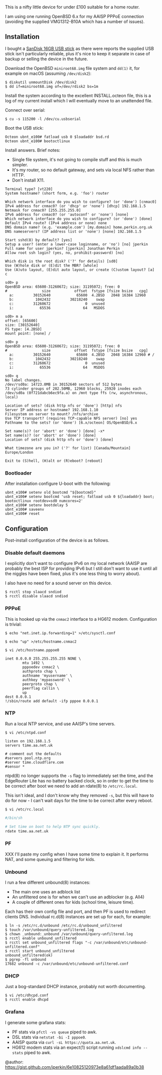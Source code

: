 This is a nifty little device for under £100 suitable for a home router.

I am using one running OpenBSD 6.x for my AAISP PPPoE connection (avoiding the supplied VMG1312-B10A which has a number of issues).

## Installation

I bought a [SanDisk 16GB USB stick](https://www.amazon.co.uk/gp/product/B07MDXBT87) as there were reports the supplied USB stick isn't particularly reliable, plus it's nice to keep it separate in case of backup or selling the device in the future.

Download the OpenBSD `miniroot68.img` file system and `dd(1)` it, for example on macOS (assuming `/dev/disk2`):

```console
$ diskutil unmountDisk /dev/disk2
$ dd if=miniroot68.img of=/dev/rdisk2 bs=1m
```

Install the system according to the excellent INSTALL.octeon file, this is a log of my current install which I will eventually move to an unattended file.

Connect over serial:

```console
$ cu -s 115200 -l /dev/cu.usbserial
```

Boot the USB stick:

```console
Octeon ubnt_e100# fatload usb 0 $loadaddr bsd.rd
Octeon ubnt_e100# bootoctlinux
```

Install answers.  Brief notes:

* Single file system, it's not going to compile stuff and this is much simpler.
* It's my router, so no default gateway, and sets via local NFS rather than HTTP.
* Don't install X11.

```
Terminal type? [vt220]
System hostname? (short form, e.g. 'foo') router

Which network interface do you wish to configure? (or 'done') [cnmac0]
IPv4 address for cnmac0? (or 'dhcp' or 'none') [dhcp] 192.168.1.5
Netmask for cnmac0? [255.255.255.0]
IPv6 address for cnmac0? (or 'autoconf' or 'none') [none]
Which network interface do you wish to configure? (or 'done') [done]
Default IPv4 route? (IPv4 address or none) none
DNS domain name? (e.g. 'example.com') [my.domain] home.perkin.org.uk
DNS nameservers? (IP address list or 'none') [none] 192.168.1.5

Start sshd(8) by default? [yes]
Setup a user? (enter a lower-case loginname, or 'no') [no] jperkin
Full name for user jperkin? [jperkin] Jonathan Perkin
Allow root ssh login? (yes, no, prohibit-password) [no] 

Which disk is the root disk? ('?' for details) [sd0]
Use (W)hole disk or (E)dit the MBR? [whole]
Use (A)uto layout, (E)dit auto layout, or create (C)ustom layout? [a] c

sd0> p
OpenBSD area: 65600-31260672; size: 31195072; free: 0
#                size           offset  fstype [fsize bsize   cpg]
  a:         30152640            65600  4.2BSD   2048 16384 12960
  b:          1042432         30218240    swap
  c:         31260672                0  unused
  i:            65536               64   MSDOS

sd0> m a
offset: [65600]
size: [30152640]
FS type: [4.2BSD]
mount point: [none] /

sd0> p
OpenBSD area: 65600-31260672; size: 31195072; free: 0
#                size           offset  fstype [fsize bsize   cpg]
  a:         30152640            65600  4.2BSD   2048 16384 12960 # /
  b:          1042432         30218240    swap
  c:         31260672                0  unused
  i:            65536               64   MSDOS

sd0> q
No label changes.
/dev/rsd0a: 14723.0MB in 30152640 sectors of 512 bytes
73 cylinder groups of 202.50MB, 12960 blocks, 25920 inodes each
/dev/sd0a (0f721dabcb6ec9fa.a) on /mnt type ffs (rw, asynchronous, local)

Location of sets? (disk http nfs or 'done') [http] nfs
Server IP address or hostname? 192.168.1.10
Filesystem on server to mount? /nfs/archive
Use TCP transport? (requires TCP-capable NFS server) [no] yes
Pathname to the sets? (or 'done') [6.x/octeon] OS/OpenBSD/6.x

Set name(s)? (or 'abort' or 'done') [done] -x*
Set name(s)? (or 'abort' or 'done') [done]
Location of sets? (disk http nfs or 'done') [done]

What timezone are you in? ('?' for list) [Canada/Mountain] Europe/London

Exit to (S)hell, (H)alt or (R)eboot? [reboot]
```

### Bootloader

After installation configure U-boot with the following:

```
ubnt_e100# setenv old_bootcmd "${bootcmd}"
ubnt_e100# setenv bootcmd 'usb reset; fatload usb 0 ${loadaddr} boot; bootoctlinux rootdev=sd0 numcores=2'
ubnt_e100# setenv bootdelay 5
ubnt_e100# saveenv
ubnt_e100# reset
```

## Configuration

Post-install configuration of the device is as follows.

### Disable default daemons

I explicitly don't want to configure IPv6 on my local network (AAISP are probably the best ISP for providing IPv6 but I still don't want to use it until all the niggles have been fixed, plus it's one less thing to worry about).

I also have no need for a sound server on this device.

```console
$ rcctl stop slaacd sndiod
$ rcctl disable slaacd sndiod
```

### PPPoE

This is hooked up via the `cnmac2` interface to a HG612 modem.  Configuration is trivial:

```console
$ echo "net.inet.ip.forwarding=1" >/etc/sysctl.conf

$ echo "up" >/etc/hostname.cnmac2

$ vi /etc/hostname.pppoe0
```

```
inet 0.0.0.0 255.255.255.255 NONE \
        mtu 1492 \
        pppoedev cnmac2 \
        authproto chap \
        authname 'myusername' \
        authkey 'mypassword' \
        peerproto chap \
        peerflag callin \
        up
dest 0.0.0.1
!/sbin/route add default -ifp pppoe 0.0.0.1
```

### NTP

Run a local NTP service, and use AAISP's time servers.

```console
$ vi /etc/ntpd.conf
```

```
listen on 192.168.1.5
servers time.aa.net.uk

# comment out the defaults
#servers pool.ntp.org
#server time.cloudflare.com
#sensor *
```

ntpd(8) no longer supports the `-s` flag to immediately set the time, and the EdgeRouter Lite has no battery backed clock, so in order to get the time to be correct after boot we need to add an rdate(8) to `/etc/rc.local`.

This isn't ideal, and I don't know why they removed `-s`, but this will have to do for now - I can't wait days for the time to be correct after every reboot.

```console
$ vi /etc/rc.local
```

```bash
#/bin/sh

# Set time on boot to help NTP sync quickly.
rdate time.aa.net.uk
```

### PF

XXX I'll paste my config when I have some time to explain it.  It performs NAT, and some queuing and filtering for kids.

### Unbound

I run a few different unbound(8) instances:

* The main one uses an adblock list
* An unfiltered one is for when we can't use an adblocker (e.g. All4)
* A couple of different ones for kids (school time, leisure time).

Each has their own config file and port, and then PF is used to redirect clients DNS.  Individual rc.d(8) instances are set up for each, for example:

```console
$ ln -s /etc/rc.d/unbound /etc/rc.d/unbound_unfiltered
$ touch /var/unbound/query-unfiltered.log
$ chown _unbound:_unbound /var/unbound/query-unfiltered.log
$ rcctl enable unbound_unfiltered
$ rcctl set unbound_unfiltered flags "-c /var/unbound/etc/unbound-unfiltered.conf"
$ rcctl start unbound_unfiltered
unbound_unfiltered(ok)
$ pgrep -fl unbound
17682 unbound -c /var/unbound/etc/unbound-unfiltered.conf
```

### DHCP

Just a bog-standard DHCP instance, probably not worth documenting.

```console
$ vi /etc/dhcpd.conf
$ rcctl enable dhcpd
```

### Grafana

I generate some grafana stats:

* PF stats via `pfctl -vs queue` piped to awk.
* DSL stats via `netstat -bi -I pppoe0`.
* AAISP quota via `curl -sL https://quota.aa.net.uk`.
* HG612 modem stats via an expect(1) script running `xdslcmd info --stats` piped to awk.


@author: https://gist.github.com/jperkin/6e10825120973e8a61df1aada89a0b38